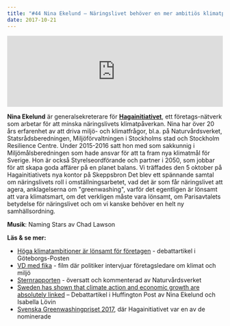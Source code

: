 ```yaml
---
title: "#44 Nina Ekelund – Näringslivet behöver en mer ambitiös klimatpolitik"
date: 2017-10-21
---
```


<iframe src="https://w.soundcloud.com/player/?url=https%3A//api.soundcloud.com/tracks/347926746&amp;color=001665&amp;auto_play=false&amp;hide_related=false&amp;show_comments=true&amp;show_user=true&amp;show_reposts=false" width="100%" height="166" frameborder="no" scrolling="no"></iframe>

**Nina Ekelund** är generalsekreterare för **[Hagainitiativet](https://www.hagainitiativet.se/sv)**, ett företags-nätverk som arbetar för att minska näringslivets klimatpåverkan. Nina har över 20 års erfarenhet av att driva miljö- och klimatfrågor, bl.a. på Naturvårdsverket, Statsrådsberedningen, Miljöförvaltningen i Stockholms stad och Stockholm Resilience Centre. Under 2015-2016 satt hon med som sakkunnig i Miljömålsberedningen som hade ansvar för att ta fram nya klimatmål för Sverige. Hon är också Styrelseordförande och partner i 2050, som jobbar för att skapa goda affärer på en planet balans. Vi träffades den 5 oktober på Hagainitiativets nya kontor på Skeppsbron Det blev ett spännande samtal om näringslivets roll i omställningsarbetet, vad det är som får näringslivet att agera, anklagelserna om "greenwashing", varför det egentligen är lönsamt att vara klimatsmart, om det verkligen måste vara lönsamt, om Parisavtalets betydelse för näringslivet och om vi kanske behöver en helt ny samhällsordning.

**Musik**: Naming Stars av Chad Lawson

**Läs & se mer:**

- [Höga klimatambitioner är lönsamt för företagen](https://www.hagainitiativet.se/sv/nyhet/Haga-i-GP-H%C3%B6ga-klimatambitioner-%C3%A4r-l%C3%B6nsamt-f%C3%B6r-f%C3%B6retagen) - debattartikel i Göteborgs-Posten
- [VD med fika](https://www.youtube.com/watch?v=SaThR9tcUPo) - film där politiker intervjuar företagsledare om klimat och miljö
- [Sternrapporten](https://www.naturvardsverket.se/Documents/publikationer/620-5711-1.pdf) - översatt och kommenterad av Naturvårdsverket
- [Sweden has shown that climate action and economic growth are absolutely linked](https://www.huffingtonpost.com/entry/sweden-has-shown-that-climate-action-and-economic-growth-are-absolutely-linked_us_59318282e4b02478cb9adc60) – Debattartikel i Huffington Post av Nina Ekelund och Isabella Lövin
- [Svenska Greenwashingpriset 2017](http://www.jordensvanner.se/2017/svenska-grenwashpriset-2017), där Hagainitiativet var en av de nominerade
